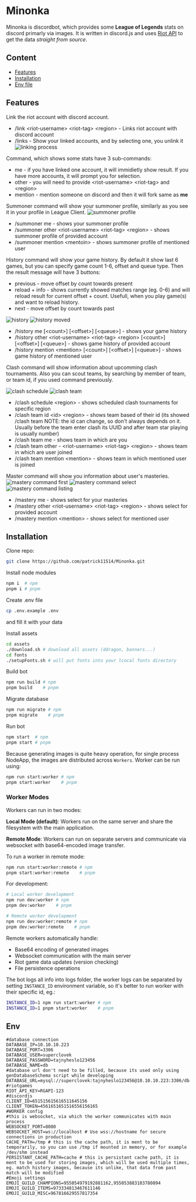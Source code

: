 # Minonka

Minonka is discordbot, which provides some **League of Legends** stats on discord primarly via images.
It is written in discord.js and uses [Riot API](https://developer.riotgames.com/) to get the data _straight from source_.

## Content

- [Features](#features)
- [Installation](#installation)
- [Env file](#env)

## Features

Link the riot account with discord account.

- /link \<riot-username\> \<riot-tag\> \<region\> - Links riot account with discord account
- /links - Show your linked accounts, and by selecting one, you unlink it
  ![linking process](https://upload.patrick115.eu/screenshot/f3bd2968e9.png)

Command, which shows some stats have 3 sub-commands:

- me - if you have linked one account, it will immidietly show result. If you have more accounts, it will prompt you for selection.
- other - you will need to provide \<riot-username\> \<riot-tag\> and \<region\>
- mention - mention someone on discord and then it will fork same as **me**

Summoner command will show your summoner profile, similarly as you see it in your profile in League Client.
![summoner profile](https://upload.patrick115.eu/screenshot/c41d641e06.png)

- /summoner me - shows your summoner profile
- /summoner other \<riot-username\> \<riot-tag\> \<region\> - shows summoner profile of provided account
- /summoner mention \<mentoin\> - shows summoner profile of mentioned user

History command will show your game history. By default it show last 6 games, but you can specify game count 1-6, offset and queue type. Then the result message will have 3 buttons:

- previous - move offset by count towards present
- reload + info - shows currently showed matches range (eg. 0-6) and will reload result for current offset + count. Usefull, when you play game(s) and want to reload history.
- next - move offset by count towards past

![history](https://upload.patrick115.eu/screenshot/3836975a86.png)
![history moved](https://upload.patrick115.eu/screenshot/ef316dead1.png)

- /history me [\<count\>] [\<offset\>] [\<queue\>] - shows your game history
- /history other \<riot-username\> \<riot-tag\> \<region\> [\<count\>] [\<offset\>] [\<queue\>] - shows game history of provided account
- /history mention \<mention\> [\<count\>] [\<offset\>] [\<queue\>] - shows game history of mentioned user

Clash command will show information about upcomming clash tournaments. Also you can scout teams, by searching by member of team, or team id, if you used command previously.

![clash schedule](https://upload.patrick115.eu/screenshot/0469e98338.png)
![clash team](https://upload.patrick115.eu/screenshot/Sn%C3%ADmek%20obrazovky%202025-04-18%20122319.png)

- /clash schedule \<region\> - shows scheduled clash tournaments for specific region
- /clash team id \<id\> \<region\> - shows team based of their id (its showed /clash team NOTE: the id can change, so don't always depends on it. Usually before the team enter clash its UUID and after team star playing is usually number)
- /clash team me - shows team in which are you
- /clash team other - \<riot-username\> \<riot-tag\> \<region\> - shows team in which are user joined
- /clash team mention \<mention\> - shows team in which mentioned user is joined

Master command will show you information about user's masteries.
![mastery command first](https://upload.patrick115.eu/screenshot/73db893067.png)
![mastery command select](https://upload.patrick115.eu/screenshot/22dbf9e0e8.png)
![mastery command listing](https://upload.patrick115.eu/screenshot/425cc310ea.png)

- /mastery me - shows select for your masteries
- /mastery other \<riot-username\> \<riot-tag\> \<region\> - shows select for provided account
- /mastery mention \<mention\> - shows select for mentioned user

## Installation

Clone repo:

```bash
git clone https://github.com/patrick11514/Minonka.git
```

Install node modules

```bash
npm i  # npm
pnpm i # pnpm
```

Create .env file

```bash
cp .env.example .env
```

and fill it with your data

Install assets

```bash
cd assets
./download.sh # download all assets (ddragon, banners...)
cd fonts
./setupFonts.sh # will put fonts into your lcocal fonts directory
```

Build bot

```bash
npm run build # npm
pnpm build    # pnpm
```

Migrate database

```bash
npm run migrate # npm
pnpm migrate    # pnpm
```

Run bot

```bash
npm start  # npm
pnpm start # pnpm
```

Because generating images is quite heavy operation, for single process NodeApp, the images are distributed across `Workers`. Worker can be run using:

```bash
npm run start:worker # npm
pnpm start:worker    # pnpm
```

### Worker Modes

Workers can run in two modes:

**Local Mode (default)**: Workers run on the same server and share the filesystem with the main application.

**Remote Mode**: Workers can run on separate servers and communicate via websocket with base64-encoded image transfer.

To run a worker in remote mode:

```bash
npm run start:worker:remote # npm
pnpm start:worker:remote    # pnpm
```

For development:

```bash
# Local worker development
npm run dev:worker # npm
pnpm dev:worker    # pnpm

# Remote worker development
npm run dev:worker:remote # npm
pnpm dev:worker:remote    # pnpm
```

Remote workers automatically handle:

- Base64 encoding of generated images
- Websocket communication with the main server
- Riot game data updates (version checking)
- File persistence operations

The bot logs all info into logs folder, the worker logs can be separated by setting `INSTANCE_ID` environment variable, so it's better to run worker with their specific id, eg.:

```bash
INSTANCE_ID=1 npm run start:worker # npm
INSTANCE_ID=1 pnpm start:worker    # pnpm
```

## Env

```env
#database connection
DATABASE_IP=10.10.10.223
DATABASE_PORT=3306
DATABASE_USER=superclovek
DATABASE_PASSWORD=tajnyheslo123456
DATABASE_NAME=db
#database url don't need to be filled, because its used only using genDatabaseSchema script while developing
DATABASE_URL=mysql://superclovek:tajnyheslo123456@10.10.10.223:3306/db
#riotgames
RIOT_API_KEY=RGAPI-123
#discordjs
CLIENT_ID=651515615616511645156
CLIENT_TOKEN=4561651651516556156165
#WORKER config
#this is websocket, via which the worker communicates with main process
WEBSOCKET_PORT=8080
WEBSOCKET_HOST=ws://localhost # Use wss://hostname for secure connections in production
CACHE_PATH=/tmp # this is the cache path, it is ment to be temporarily, so you can use /tmp if mounted in memory, or for example /dev/shm instead
PERSISTANT_CACHE_PATH=cache # this is persistant cache path, it is ment to be used for storing images, which will be used multiple times, eg. match history images, because its unlike, that data from past match will be modified
#Emoji settings
EMOJI_GUILD_CHAMPIONS=955054979192881162,955053883103780894
EMOJI_GUILD_ITEMS=973334813467611146
EMOJI_GUILD_MISC=967816629557817354
```
